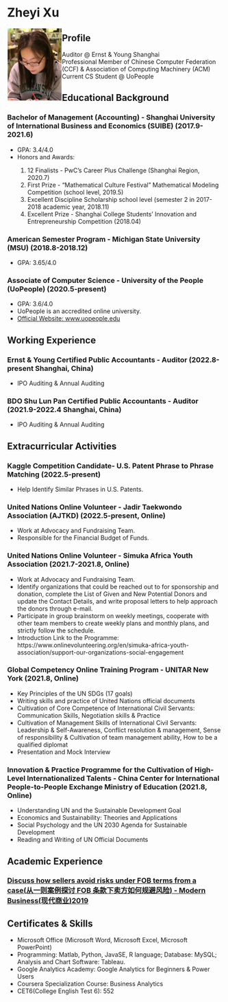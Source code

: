 <h1>Zheyi Xu</h1>

<img src="profile photo-1.jpg" style="float:left; width: 25%; margin: 1px;" />

<h2>Profile</h2>
<ul><li>Auditor @ Ernst & Young Shanghai</li>
<li>Professional Member of Chinese Computer Federation (CCF) & Association of Computing Machinery (ACM)</li>
<li>Current CS Student @ UoPeople</li>
</ul>

<h2>Educational Background</h2>
<h3>Bachelor of Management (Accounting) - Shanghai University of International Business and Economics (SUIBE) (2017.9-2021.6)</h3>
<ul>
<li>GPA: 3.4/4.0</li>
<li>Honors and Awards:</li>
<ol><li>12 Finalists - PwC’s Career Plus Challenge (Shanghai Region, 2020.7)</li>
    <li>First Prize - “Mathematical Culture Festival” Mathematical Modeling Competition (school level, 2019.5)</li>
    <li>Excellent Discipline Scholarship school level (semester 2 in 2017-2018 academic year, 2018.11)</li>
    <li>Excellent Prize - Shanghai College Students’ Innovation and Entrepreneurship Competition (2018.04)</li>
</ol></ul>

<h3>American Semester Program - Michigan State University (MSU) (2018.8-2018.12)</h3>
<ul>
<li>GPA: 3.65/4.0</li>
</ul>

<h3>Associate of Computer Science - University of the People (UoPeople) (2020.5-present)</h3>
<ul>
<li>GPA: 3.6/4.0</li>
<li>UoPeople is an accredited online university.</li>
<li><a href="https://www.uopeople.edu/" target="_blank">Official Website: www.uopeople.edu</a></li>
</ul>

<h2>Working Experience</h2>
<h3>Ernst & Young Certified Public Accountants - Auditor (2022.8-present Shanghai, China)</h3>
<ul>
<li>IPO Auditing & Annual Auditing</li>
</ul>

<h3>BDO Shu Lun Pan Certified Public Accountants - Auditor (2021.9-2022.4 Shanghai, China)</h3>
<ul>
<li>IPO Auditing & Annual Auditing</li>
</ul>


<h2>Extracurricular Activities</h2>
<h3>Kaggle Competition Candidate- U.S. Patent Phrase to Phrase Matching (2022.5-present)</h3>
<ul>
<li>Help Identify Similar Phrases in U.S. Patents.</li>
</ul>

<h3>United Nations Online Volunteer - Jadir Taekwondo Association (AJTKD) (2022.5-present, Online)</h3>
<ul>
<li>Work at Advocacy and Fundraising Team.</li>
<li>Responsible for the Financial Budget of Funds.</li>
</ul>

<h3>United Nations Online Volunteer - Simuka Africa Youth Association (2021.7-2021.8, Online)</h3>
<ul>
<li>Work at Advocacy and Fundraising Team.</li>
<li>Identify organizations that could be reached out to for sponsorship and donation, complete the List of Given and New Potential Donors and update the Contact Details, and write proposal letters to help approach the donors through e-mail.</li>
<li>Participate in group brainstorm on weekly meetings, cooperate with other team members to create weekly plans and monthly plans, and strictly follow the schedule.</li>
<li>Introduction Link to the Programme: https://www.onlinevolunteering.org/en/simuka-africa-youth-association/support-our-organizations-social-engagement</li>
</ul>

<h3>Global Competency Online Training Program - UNITAR New York (2021.8, Online)</h3>
<ul>
<li>Key Principles of the UN SDGs (17 goals)</li>
<li>Writing skills and practice of United Nations official documents</li>
<li>Cultivation of Core Competence of International Civil Servants: Communication Skills, Negotiation skills & Practice</li>
<li>Cultivation of Management Skills of International Civil Servants: Leadership & Self-Awareness, Conflict resolution & management, Sense of responsibility & Cultivation of team management ability, How to be a qualified diplomat</li>
<li>Presentation and Mock Interview</li>
</ul>

<h3>Innovation & Practice Programme for the Cultivation of High-Level Internationalized Talents - China Center for International People-to-People Exchange Ministry of Education (2021.8, Online)</h3>
<ul>
<li>Understanding UN and the Sustainable Development Goal</li>
<li>Economics and Sustainability: Theories and Applications</li>
<li>Social Psychology and the UN 2030 Agenda for Sustainable Development</li>
<li>Reading and Writing of UN Official Documents</li>
</ul>

<h2>Academic Experience</h2>
<h3><a href="https://kns.cnki.net/kcms/detail/detail.aspx?dbcode=CJFD&dbname=CJFDLAST2019&filename=XDBY201926012&uniplatform=NZKPT&v=onV58q2y0mP8YBB5X0k6qRiz6dBxJ9kBeRmzQoN8s3Xd_R1Nej5d1I311tii-AiU">Discuss how sellers avoid risks under FOB terms from a case(从一则案例探讨 FOB 条款下卖方如何规避风险) - Modern Business(现代商业)2019</a></h3>

<h2>Certificates & Skills</h2>
<ul>
<li>Microsoft Office (Microsoft Word, Microsoft Excel, Microsoft PowerPoint)</li>
<li>Programming: Matlab, Python, JavaSE, R language; Database: MySQL; Analysis and Chart Software: Tableau.</li>
<li>Google Analytics Academy: Google Analytics for Beginners & Power Users</li>
<li>Coursera Specialization Course: Business Analytics</li>
<li>CET6(College English Test 6): 552</li>
</ul>
